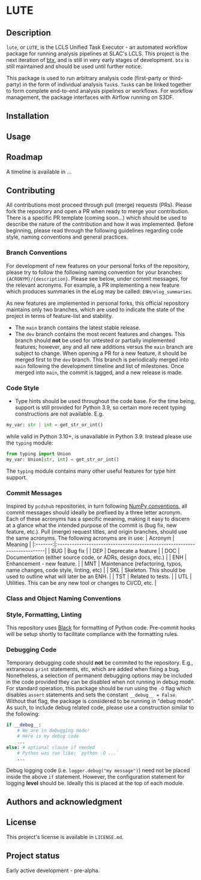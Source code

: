 # LUTE

## Description
`lute`, or `LUTE`, is the LCLS Unified Task Executor - an automated workflow package for running analysis pipelines at SLAC's LCLS. This project is the next iteration of [btx](https://github.com/lcls-users/btx), and is still in very early stages of development. `btx` is still maintained and should be used until further notice.

This package is used to run arbitrary analysis code (first-party or third-party) in the form of individual analysis `Task`s. `Task`s can be linked together to form complete end-to-end analysis pipelines or workflows. For workflow management, the package interfaces with Airflow running on S3DF.

## Installation

## Usage

## Roadmap
A timeline is available in ...

## Contributing
All contributions most proceed through pull (merge) requests (PRs). Please fork the repository and open a PR when ready to merge your contribution. There is a specific PR template (coming soon...) which should be used to describe the nature of the contribution and how it was implemented. Before beginning, please read through the following guidelines regarding code style, naming conventions and general practices.

### Branch Conventions
For development of new features on your personal forks of the repository, please try to follow the following naming convention for your branches: `{ACRONYM}/{description}`. Please see below, under commit messages, for the relevant acronyms. For example, a PR implementing a new feature which produces summaries in the eLog may be called: `ENH/elog_summaries`.

As new features are implemented in personal forks, this official repository maintains only two branches, which are used to indicate the state of the project in terms of feature-list and stability.
* The `main` branch contains the latest stable release.
* The `dev` branch contains the most recent features and changes. This branch should **not** be used for untested or partially implemented features; however, any and all new additions versus the `main` branch are subject to change. When opening a PR for a new feature, it should be merged first to the `dev` branch. This branch is periodically merged into `main` following the development timeline and list of milestones. Once merged into `main`, the commit is tagged, and a new release is made.

### Code Style
* Type hints should be used throughout the code base. For the time being, support is still provided for Python 3.9, so certain more recent typing constructions are not available. E.g.
```py
my_var: str | int = get_str_or_int()
```
while valid in Python 3.10+, is unavailable in Python 3.9. Instead please use the `typing` module:
```py
from typing import Union
my_var: Union[str, int] = get_str_or_int()
```
The `typing` module contains many other useful features for type hint support.


### Commit Messages
Inspired by `pcdshub` repositories, in turn following [NumPy conventions](https://numpy.org/doc/stable/dev/development_workflow.html#writing-the-commit-message), all commit messages should ideally be prefixed by a three letter acronym. Each of these acronyms has a specific meaning, making it easy to discern at a glance what the intended purpose of the commit is (bug fix, new feature, etc.). Pull (merge) request titles, and origin branches, should use the same acronyms. The following acronyms are in use:
| Acronym | Meaning                                                                  |
|:-------:|:-------------------------------------------------------------------------|
| BUG     | Bug fix                                                                  |
| DEP     | Deprecate a feature                                                      |
| DOC     | Documentation (either source code, or ADRs, design docs, etc.)           |
| ENH     | Enhancement - new feature.                                               |
| MNT     | Maintenance (refactoring, typos, name changes, code style, linting, etc) |
| SKL     | Skeleton. This should be used to outline what will later be an ENH.      |
| TST     | Related to tests.                                                        |
| UTL     | Utilities. This can be any new tool or changes to CI/CD, etc.            |

### Class and Object Naming Conventions

### Style, Formatting, Linting
This repository uses [Black](https://black.readthedocs.io/en/stable/) for formatting of Python code. Pre-commit hooks will be setup shortly to facilitate compliance with the formatting rules.

### Debugging Code
Temporary debugging code should **not** be commited to the repository. E.g., extraneous `print` statements, etc, which are added when fixing a bug. Nonetheless, a selection of permanent debugging options may be included in the code provided they can be disabled when not running in debug mode. For standard operation, this package should be run using the `-O` flag which disables `assert` statements and sets the constant `__debug__ = False`. Without that flag, the package is considered to be running in "debug mode". As such, to include debug related code, please use a construction similar to the following:
```py
if __debug__:
    # We are in debugging mode!
    # Here is my debug code
    ...
else: # optional clause if needed
    # Python was run like: `python -O ...`
    ...
```

Debug logging code (i.e. `logger.debug("my message")`) need not be placed inside the above `if` statement. However, the configuration statement for logging **level** should be. Ideally this is placed at the top of each module.

## Authors and acknowledgment

## License
This project's license is available in `LICENSE.md`.

## Project status
Early active development - pre-alpha.

